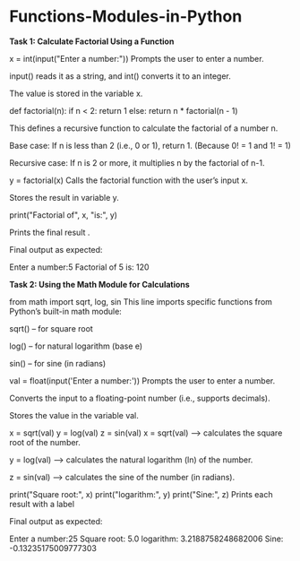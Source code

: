 # Functions-Modules-in-Python

**Task 1: Calculate Factorial Using a Function**

x = int(input("Enter a number:"))
Prompts the user to enter a number.

input() reads it as a string, and int() converts it to an integer.

The value is stored in the variable x.

def factorial(n):
    if n < 2:
        return 1
    else:
        return n * factorial(n - 1)

This defines a recursive function to calculate the factorial of a number n.

Base case:
If n is less than 2 (i.e., 0 or 1), return 1.
(Because 0! = 1 and 1! = 1)

Recursive case:
If n is 2 or more, it multiplies n by the factorial of n-1.

y = factorial(x)
Calls the factorial function with the user’s input x.

Stores the result in variable y.

print("Factorial of", x, "is:", y)

Prints the final result .

Final output as expected:

Enter a number:5
Factorial of 5 is: 120

**Task 2: Using the Math Module for Calculations**

from math import sqrt, log, sin
This line imports specific functions from Python’s built-in math module:

sqrt() – for square root

log() – for natural logarithm (base e)

sin() – for sine (in radians)

val = float(input('Enter a number:'))
Prompts the user to enter a number.

Converts the input to a floating-point number (i.e., supports decimals).

Stores the value in the variable val.

x = sqrt(val)
y = log(val)
z = sin(val)
x = sqrt(val) --> calculates the square root of the number.

y = log(val) --> calculates the natural logarithm (ln) of the number.

z = sin(val) --> calculates the sine of the number (in radians).

print("Square root:", x)
print("logarithm:", y)
print("Sine:", z)
Prints each result with a label

Final output as expected:

Enter a number:25
Square root: 5.0
logarithm: 3.2188758248682006
Sine: -0.13235175009777303



